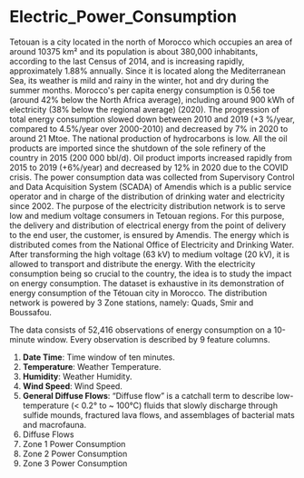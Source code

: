 # Electric_Power_Consumption
Tetouan is a city located in the north of Morocco which occupies an area of around 10375 km² and its
population is about 380,000 inhabitants, according to the last Census of 2014, and is increasing rapidly,
approximately 1.88% annually. Since it is located along the Mediterranean Sea, its weather is mild and
rainy in the winter, hot and dry during the summer months.  Morocco's per capita energy consumption is
0.56 toe (around 42% below the North Africa average), including around 900 kWh of electricity (38% below
the regional average) (2020). The progression of total energy consumption slowed down between 2010 and
2019 (+3 %/year, compared to 4.5%/year over 2000-2010) and decreased by 7% in 2020 to around 21 Mtoe.
The national production of hydrocarbons is low. All the oil products are imported since the shutdown of
the sole refinery of the country in 2015 (200 000 bbl/d). Oil product imports increased rapidly from 2015
to 2019 (+6%/year) and decreased by 12% in 2020 due to the COVID crisis. The power consumption data was
collected from Supervisory Control and Data Acquisition System (SCADA) of Amendis which is a public service
operator and in charge of the distribution of drinking water and electricity since 2002. The purpose of the
electricity distribution network is to serve low and medium voltage consumers in Tetouan regions. For this
purpose, the delivery and distribution of electrical energy from the point of delivery to the end user, the
customer, is ensured by Amendis. The energy which is distributed comes from the National Office of Electricity
and Drinking Water. After transforming the high voltage (63 kV) to medium voltage (20 kV), it is allowed to
transport and distribute the energy.  With the electricity consumption being so crucial to the country, the
idea is to study the impact on energy consumption. The dataset is exhaustive in its demonstration of energy
consumption of the Tétouan city in Morocco. The distribution network is powered by 3 Zone stations, namely:
Quads, Smir and Boussafou.

The data consists of 52,416 observations of energy consumption on a 10-minute window. Every observation is
described by 9 feature columns.

1. **Date Time**: Time window of ten minutes.
2. **Temperature**: Weather Temperature.
3. **Humidity**: Weather Humidity.
4. **Wind Speed**: Wind Speed.
5. **General Diffuse Flows**: “Diffuse flow” is a catchall term to describe low-temperature (< 0.2° to ~ 100°C)
fluids that slowly discharge through sulfide mounds, fractured lava flows, and assemblages of bacterial mats and
macrofauna.
6. Diffuse Flows
7. Zone 1 Power Consumption
8. Zone 2 Power Consumption
9. Zone 3 Power Consumption
